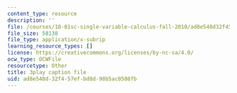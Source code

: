 ```yaml
---
content_type: resource
description: ''
file: /courses/18-01sc-single-variable-calculus-fall-2010/ad8e548d32f457efbd8d98b5ac0508fb_eHJuAByQf5A.vtt
file_size: 58138
file_type: application/x-subrip
learning_resource_types: []
license: https://creativecommons.org/licenses/by-nc-sa/4.0/
ocw_type: OCWFile
resourcetype: Other
title: 3play caption file
uid: ad8e548d-32f4-57ef-bd8d-98b5ac0508fb
---
```

